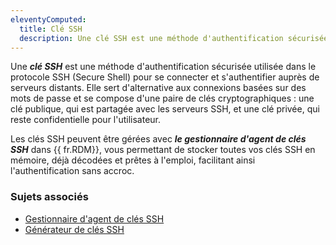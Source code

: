 ```yaml
---
eleventyComputed:
  title: Clé SSH
  description: Une clé SSH est une méthode d'authentification sécurisée utilisée dans le protocole SSH (Secure Shell) pour se connecter et s'authentifier auprès de serveurs distants.
---
```

Une ***clé SSH*** est une méthode d'authentification sécurisée utilisée dans le protocole SSH (Secure Shell) pour se connecter et s'authentifier auprès de serveurs distants. Elle sert d'alternative aux connexions basées sur des mots de passe et se compose d'une paire de clés cryptographiques : une clé publique, qui est partagée avec les serveurs SSH, et une clé privée, qui reste confidentielle pour l'utilisateur.

Les clés SSH peuvent être gérées avec ***le gestionnaire d'agent de clés SSH*** dans {{ fr.RDM}}, vous permettant de stocker toutes vos clés SSH en mémoire, déjà décodées et prêtes à l'emploi, facilitant ainsi l'authentification sans accroc.

### Sujets associés

* [Gestionnaire d'agent de clés SSH](/rdm/windows/commands/tools/tools/key-agent-manager/)
* [Générateur de clés SSH](/rdm/windows/commands/tools/generators/ssh-key/)
